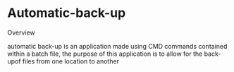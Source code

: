 # Automatic-back-up

Overview

automatic back-up is an application made using CMD commands contained within a batch file, the purpose of this application is to allow for the back-upof files from one location to another
